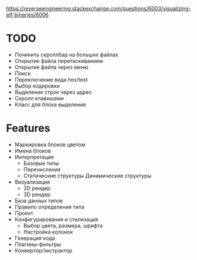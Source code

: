 https://reverseengineering.stackexchange.com/questions/6003/visualizing-elf-binaries/6006

# TODO

- Починить скроллбар на больших файлах
- Открытие файла перетаскиванием
- Открытие файла через меню
- Поиск
- Переключение вида hex/text
- Выбор кодировки
- Выделение строк через адрес
- Скролл клавишами
- Класс для блока выделения

# Features

- Маркировка блоков цветом
- Имена блоков
- Интерпретация
	- Базовые типы
	- Перечисления
	- Статические структуры
	Динамические структуры
- Визуализация
	- 2D рендер
	- 3D рендер
- База данных типов
- Правило определения типа
- Проект
- Конфигурирования и стилизация
	- Выбор цвета, размера, шрифта
	- Настройка колонок
- Генерация кода
- Плагины-фильтры
- Конвертор/экстрактор

